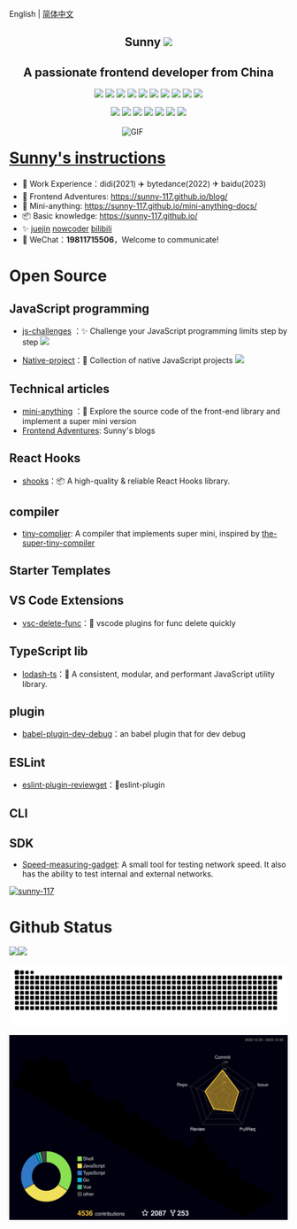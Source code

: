 English | [简体中文](/README-zh.md)
<p align="center">
<h2 height="200px" align="center">Sunny <img src="https://cdn.jsdelivr.net/gh/MaleWeb/picture/images/techblog/hi.gif" width="25"></h2>
<h2 align="center">A passionate frontend developer from China</h3>
</p>

<p align="center">
<div align="center">
  <img src="https://img.shields.io/badge/-JavaScript-f6da1c?style=flat&logo=javascript&logoColor=white">
  <img src="https://img.shields.io/badge/-TypeScript-2b6dbf?style=flat&logo=typescript&logoColor=white">
  <img src="https://img.shields.io/badge/-Vue-46b882?style=flat&logo=vue.js&logoColor=white">
  <img src="https://img.shields.io/badge/-React-00b4ce?style=flat&logo=react&logoColor=white">
  <img src="https://img.shields.io/badge/-Next-black?style=flat&logo=next.js&logoColor=white">
  <img src="https://img.shields.io/badge/-Node.js-3C873A?style=flat&logo=Node.js&logoColor=white">
  <img src="https://img.shields.io/badge/-Koa-33333D?style=flat&logo=koa&logoColor=white">
  <img src="https://img.shields.io/badge/-Go-00ADD8?style=flat&logo=go&logoColor=white">
  <img src="https://img.shields.io/badge/wechat_miniprogram-09b955?style=flat&logo=wechat&logoColor=white">
  <img src="https://img.shields.io/badge/-less-bf608e?style=flat&logo=less&logoColor=white">
</div>
<p></p>
<div align="center">
  <img src="https://img.shields.io/badge/-Git-ee462c?style=flat&logo=git&logoColor=white">
  <img src="https://img.shields.io/badge/-Nginx-408e43?style=flat&logo=nginx&logoColor=white">
  <img src="https://img.shields.io/badge/-Docker-218bea?style=flat&logo=docker&logoColor=white">
  <img src="https://img.shields.io/badge/-Github-black?style=flat&logo=github">
   <img src="https://img.shields.io/badge/-Webpack-%232C3A42?style=flat-square&logo=webpack">
   <img src="https://img.shields.io/badge/-ESLint-%234B32C3?style=flat-square&logo=eslint">
   <img src="https://img.shields.io/badge/-Express-%33A2?style=flat-square&logo=Express">
</div>

<br />

<img align="right" alt="GIF" src="https://github.com/devSouvik/devSouvik/blob/master/gif4.gif?raw=true" width="300"/>

# <a href="https://jzq422bol5.feishu.cn/docx/doxcnyogD4POabvLHoa1yoEH9W0">Sunny's instructions</a>

- 🧱 Work Experience：didi(2021) ✈️ bytedance(2022) ✈ baidu(2023)
- 🚀 Frontend Adventures: https://sunny-117.github.io/blog/
- 🚀 Mini-anything: https://sunny-117.github.io/mini-anything-docs/
- 📦️ Basic knowledge: https://sunny-117.github.io/
- ✨  [juejin](https://juejin.cn/user/2551305355400797/columns)  [nowcoder](https://www.nowcoder.com/users/363848192)  <a href="https://space.bilibili.com/447694807" target="_blank">bilibili</a>
- 💬 WeChat：**19811715506**，Welcome to communicate!

# Open Source

## JavaScript programming 

- [js-challenges](https://github.com/Sunny-117/js-challenges) ：✨ Challenge your JavaScript programming limits step by step ![](https://img.shields.io/github/stars/Sunny-117/js-challenges?style=social)


- [Native-project](https://github.com/Sunny-117/Native-project)：🔧 Collection of native JavaScript projects ![](https://img.shields.io/github/stars/Sunny-117/Native-project?style=social)


## Technical articles


- [mini-anything](https://github.com/sunny-117/mini-anything) ：🚀 Explore the source code of the front-end library and implement a super mini version
 [](https://img.shields.io/github/stars/Sunny-117/mini-anything?style=social)
- [Frontend Adventures](https://sunny-117.github.io/blog/): Sunny's blogs

## React Hooks

- [shooks](https://github.com/Sunny-117/shooks)：📦️ A high-quality & reliable React Hooks library.

## compiler

- [tiny-complier](https://github.com/Sunny-117/tiny-complier): A compiler that implements super mini, inspired by [the-super-tiny-compiler](https://github.com/jamiebuilds/the-super-tiny-compiler)

## Starter Templates


## VS Code Extensions

- [vsc-delete-func](https://github.com/Sunny-117/vsc-delete-func)：🍻 vscode plugins for func delete quickly

## TypeScript lib

- [lodash-ts](https://github.com/Sunny-117/lodash-ts)：🎉 A consistent, modular, and performant JavaScript utility library.


## plugin

- [babel-plugin-dev-debug](https://github.com/Sunny-117/babel-plugin-dev-debug)：an babel plugin that for dev debug

## ESLint

- [eslint-plugin-reviewget](https://github.com/Sunny-117/eslint-plugin-reviewget)：🚀eslint-plugin

## CLI

## SDK

- [Speed-measuring-gadget](https://github.com/Sunny-117/Speed-measuring-gadget): A small tool for testing network speed. It also has the ability to test internal and external networks.


<p align="left"> <a href="https://github.com/ryo-ma/github-profile-trophy"><img src="https://github-profile-trophy.vercel.app/?username=sunny-117" alt="sunny-117" /></a> </p>

# Github Status

<img align="" height="137px" src="https://github-readme-stats.vercel.app/api?username=Sunny-117&hide_title=true&hide_border=true&show_icons=true&include_all_commits=true&line_height=21&bg_color=0,EC6C6C,FFD479,FFFC79,73FA79&theme=graywhite" /><img align="" height="137px" src="https://github-readme-stats.vercel.app/api/top-langs/?username=Sunny-117&hide_title=true&hide_border=true&layout=compact&bg_color=0,73FA79,73FDFF,D783FF&theme=graywhite&locale=cn" />

![grid snake animation](./assets/github-user-contribution.svg)

![](./profile-3d-contrib/profile-night-rainbow.svg)
